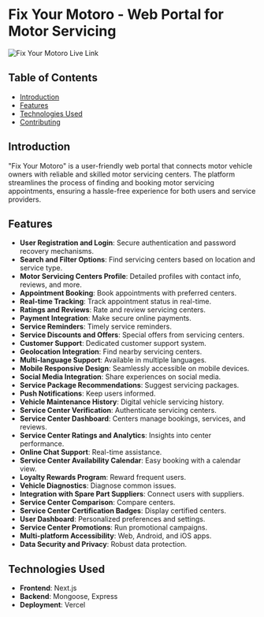 # Fix Your Motoro - Web Portal for Motor Servicing

![Fix Your Motoro Live Link](https://fix-your-motoro.vercel.app/)

## Table of Contents

- [Introduction](#introduction)
- [Features](#features)
- [Technologies Used](#technologies-used)
- [Contributing](#contributing)

## Introduction

"Fix Your Motoro" is a user-friendly web portal that connects motor vehicle owners with reliable and skilled motor servicing centers. The platform streamlines the process of finding and booking motor servicing appointments, ensuring a hassle-free experience for both users and service providers.

## Features

- **User Registration and Login**: Secure authentication and password recovery mechanisms.
- **Search and Filter Options**: Find servicing centers based on location and service type.
- **Motor Servicing Centers Profile**: Detailed profiles with contact info, reviews, and more.
- **Appointment Booking**: Book appointments with preferred centers.
- **Real-time Tracking**: Track appointment status in real-time.
- **Ratings and Reviews**: Rate and review servicing centers.
- **Payment Integration**: Make secure online payments.
- **Service Reminders**: Timely service reminders.
- **Service Discounts and Offers**: Special offers from servicing centers.
- **Customer Support**: Dedicated customer support system.
- **Geolocation Integration**: Find nearby servicing centers.
- **Multi-language Support**: Available in multiple languages.
- **Mobile Responsive Design**: Seamlessly accessible on mobile devices.
- **Social Media Integration**: Share experiences on social media.
- **Service Package Recommendations**: Suggest servicing packages.
- **Push Notifications**: Keep users informed.
- **Vehicle Maintenance History**: Digital vehicle servicing history.
- **Service Center Verification**: Authenticate servicing centers.
- **Service Center Dashboard**: Centers manage bookings, services, and reviews.
- **Service Center Ratings and Analytics**: Insights into center performance.
- **Online Chat Support**: Real-time assistance.
- **Service Center Availability Calendar**: Easy booking with a calendar view.
- **Loyalty Rewards Program**: Reward frequent users.
- **Vehicle Diagnostics**: Diagnose common issues.
- **Integration with Spare Part Suppliers**: Connect users with suppliers.
- **Service Center Comparison**: Compare centers.
- **Service Center Certification Badges**: Display certified centers.
- **User Dashboard**: Personalized preferences and settings.
- **Service Center Promotions**: Run promotional campaigns.
- **Multi-platform Accessibility**: Web, Android, and iOS apps.
- **Data Security and Privacy**: Robust data protection.

## Technologies Used

- **Frontend**: Next.js
- **Backend**: Mongoose, Express
- **Deployment**: Vercel
